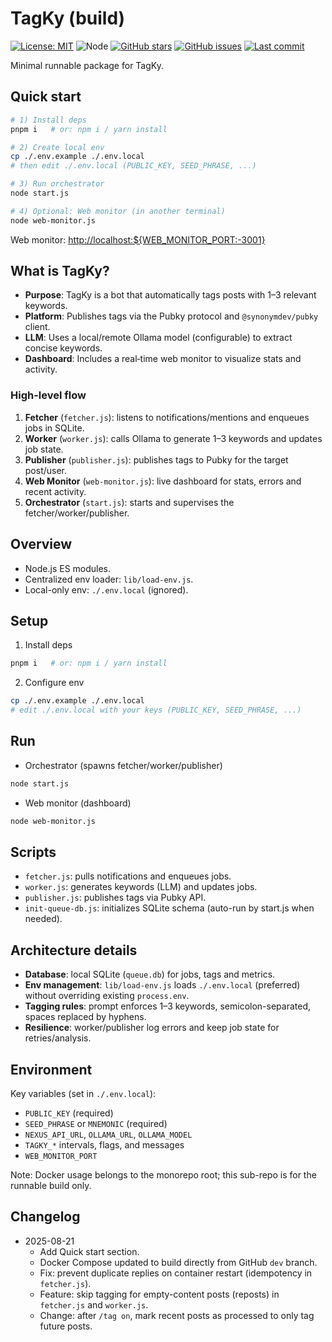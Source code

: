 # TagKy (build)

[![License: MIT](https://img.shields.io/badge/License-MIT-green.svg)](./LICENSE)
![Node](https://img.shields.io/badge/node-%3E%3D20-brightgreen)
[![GitHub stars](https://img.shields.io/github/stars/PastaGringo/tagky?style=social)](https://github.com/PastaGringo/tagky)
[![GitHub issues](https://img.shields.io/github/issues/PastaGringo/tagky)](https://github.com/PastaGringo/tagky/issues)
[![Last commit](https://img.shields.io/github/last-commit/PastaGringo/tagky)](https://github.com/PastaGringo/tagky/commits/main)

Minimal runnable package for TagKy.

## Quick start

```bash
# 1) Install deps
pnpm i   # or: npm i / yarn install

# 2) Create local env
cp ./.env.example ./.env.local
# then edit ./.env.local (PUBLIC_KEY, SEED_PHRASE, ...)

# 3) Run orchestrator
node start.js

# 4) Optional: Web monitor (in another terminal)
node web-monitor.js
```

Web monitor: [http://localhost:${WEB_MONITOR_PORT:-3001}](http://localhost:3001)

## What is TagKy?

- __Purpose__: TagKy is a bot that automatically tags posts with 1–3 relevant keywords.
- __Platform__: Publishes tags via the Pubky protocol and `@synonymdev/pubky` client.
- __LLM__: Uses a local/remote Ollama model (configurable) to extract concise keywords.
- __Dashboard__: Includes a real‑time web monitor to visualize stats and activity.

### High-level flow

1. __Fetcher__ (`fetcher.js`): listens to notifications/mentions and enqueues jobs in SQLite.
2. __Worker__ (`worker.js`): calls Ollama to generate 1–3 keywords and updates job state.
3. __Publisher__ (`publisher.js`): publishes tags to Pubky for the target post/user.
4. __Web Monitor__ (`web-monitor.js`): live dashboard for stats, errors and recent activity.
5. __Orchestrator__ (`start.js`): starts and supervises the fetcher/worker/publisher.

## Overview

- Node.js ES modules.
- Centralized env loader: `lib/load-env.js`.
- Local-only env: `./.env.local` (ignored).

## Setup

1. Install deps
```bash
pnpm i   # or: npm i / yarn install
```
2. Configure env
```bash
cp ./.env.example ./.env.local
# edit ./.env.local with your keys (PUBLIC_KEY, SEED_PHRASE, ...)
```

## Run

- Orchestrator (spawns fetcher/worker/publisher)
```bash
node start.js
```
- Web monitor (dashboard)
```bash
node web-monitor.js
```

## Scripts

- `fetcher.js`: pulls notifications and enqueues jobs.
- `worker.js`: generates keywords (LLM) and updates jobs.
- `publisher.js`: publishes tags via Pubky API.
- `init-queue-db.js`: initializes SQLite schema (auto-run by start.js when needed).

## Architecture details

- __Database__: local SQLite (`queue.db`) for jobs, tags and metrics.
- __Env management__: `lib/load-env.js` loads `./.env.local` (preferred) without overriding existing `process.env`.
- __Tagging rules__: prompt enforces 1–3 keywords, semicolon-separated, spaces replaced by hyphens.
- __Resilience__: worker/publisher log errors and keep job state for retries/analysis.

## Environment

Key variables (set in `./.env.local`):
- `PUBLIC_KEY` (required)
- `SEED_PHRASE` or `MNEMONIC` (required)
- `NEXUS_API_URL`, `OLLAMA_URL`, `OLLAMA_MODEL`
- `TAGKY_*` intervals, flags, and messages
- `WEB_MONITOR_PORT`

Note: Docker usage belongs to the monorepo root; this sub-repo is for the runnable build only.

## Changelog

- 2025-08-21
  - Add Quick start section.
  - Docker Compose updated to build directly from GitHub `dev` branch.
  - Fix: prevent duplicate replies on container restart (idempotency in `fetcher.js`).
  - Feature: skip tagging for empty-content posts (reposts) in `fetcher.js` and `worker.js`.
  - Change: after `/tag on`, mark recent posts as processed to only tag future posts.
